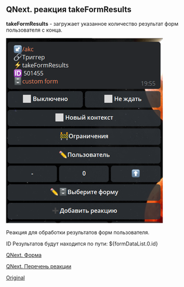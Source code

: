 ## QNext. реакция takeFormResults

**takeFormResults** - загружает указанное количество результат форм пользователя с конца.

![](./1.png)

Реакция для обработки результатов форм пользователя.

ID Результатов будут находится по пути: ${formDataList.0.id}



[QNext. Форма](/docs-test/admin/forms-about)

[QNext. Перечень реакции](/docs-test/reactions)
  
[Original](https://telegra.ph/QNext-admin-reaction-takeFormResults-05-09)